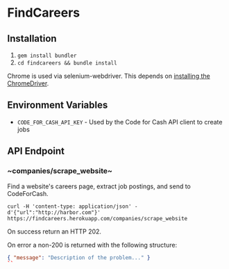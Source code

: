 # FindCareers

## Installation

1. `gem install bundler`
1. `cd findcareers && bundle install`

Chrome is used via selenium-webdriver. This depends on [installing the ChromeDriver](https://github.com/SeleniumHQ/selenium/wiki/ChromeDriver).

## Environment Variables

* `CODE_FOR_CASH_API_KEY` - Used by the Code for Cash API client to create jobs

## API Endpoint

### ~companies/scrape_website~

Find a website's careers page, extract job postings, and send to CodeForCash.

```
curl -H 'content-type: application/json' -d'{"url":"http://harbor.com"}' https://findcareers.herokuapp.com/companies/scrape_website
```
On success return an HTTP 202.

On error a non-200 is returned with the following structure:


```json
{ "message": "Description of the problem..." }
``
